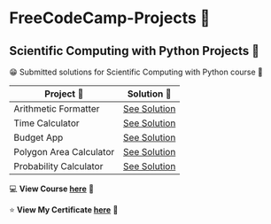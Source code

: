 # FreeCodeCamp-Projects :eyes:

## Scientific Computing with Python Projects :snake:
:grin: Submitted solutions for Scientific Computing with Python course :rocket:

|**Project :round_pushpin:**|**Solution :key:**|
|-----------------------|----------------------|
|Arithmetic Formatter| [See Solution](https://github.com/chandrikadeb7/FreeCodeCamp-Projects/blob/master/Arithmetic%20Formatter/arithmetic_arranger.py)|
|Time Calculator| [See Solution](https://github.com/chandrikadeb7/FreeCodeCamp-Projects/blob/master/Time%20Calculator/time_calculator.py)|
|Budget App| [See Solution](https://github.com/chandrikadeb7/FreeCodeCamp-Projects/blob/master/Budget%20App/budget.py)|
|Polygon Area Calculator| [See Solution](https://github.com/chandrikadeb7/FreeCodeCamp-Projects/blob/master/Polygon%20Area%20Calculator/shape_calculator.py)|
|Probability Calculator| [See Solution](https://github.com/chandrikadeb7/FreeCodeCamp-Projects/blob/master/Probability%20Calculator/prob_calculator.py)|

:computer: **View Course [here](https://www.freecodecamp.org/learn/)** :unicorn: 

:star: **View My Certificate [here](https://www.freecodecamp.org/certification/chandrikadeb/scientific-computing-with-python-v7)** :link:
